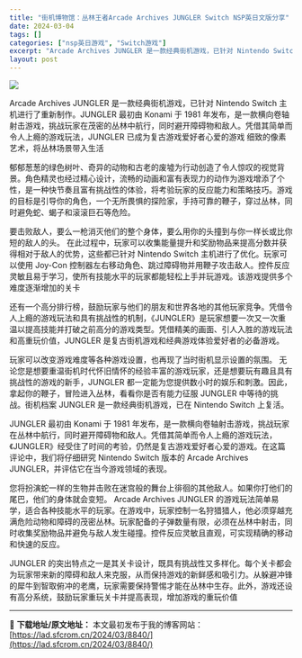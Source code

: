 ```yaml
---
title: "街机博物馆：丛林王者Arcade Archives JUNGLER Switch NSP英日文版分享"
date: 2024-03-04
tags: []
categories: ["nsp英日游戏", "Switch游戏"]
excerpt: "Arcade Archives JUNGLER 是一款经典街机游戏，已针对 Nintendo Switch 主机进行了重新制作。JUNGLER 最初由 Konami 于 1981 年发布，是一款横向卷轴射击游戏，挑战玩家在茂密的丛林中航行，同时避开障碍物和敌人。凭借其简单而令人上瘾的游戏玩法，JUN&hellip;"
layout: post
---
```


<img class="aligncenter" src="https://img-eshop.cdn.nintendo.net/i/97286828bca6d0ce13f24fd119b36e439b3ce2e0a24fabdac93fab4a2018d213.jpg?w=1000" />

Arcade Archives JUNGLER 是一款经典街机游戏，已针对 Nintendo Switch 主机进行了重新制作。JUNGLER 最初由 Konami 于 1981 年发布，是一款横向卷轴射击游戏，挑战玩家在茂密的丛林中航行，同时避开障碍物和敌人。凭借其简单而令人上瘾的游戏玩法，JUNGLER 已成为复古游戏爱好者心爱的游戏 细致的像素艺术，将丛林场景带入生活

郁郁葱葱的绿色树叶、奇异的动物和古老的废墟为行动创造了令人惊叹的视觉背景。角色精灵也经过精心设计，流畅的动画和富有表现力的动作为游戏增添了个性，是一种快节奏且富有挑战性的体验，将考验玩家的反应能力和策略技巧。游戏的目标是引导你的角色，一个无所畏惧的探险家，手持可靠的鞭子，穿过丛林，同时避免蛇、蝎子和滚滚巨石等危险。

要击败敌人，要么一枪消灭他们的整个身体，要么用你的头撞到与你一样长或比你短的敌人的头。
在此过程中，玩家可以收集能量提升和奖励物品来提高分数并获得相对于敌人的优势，这些都已针对 Nintendo Switch 主机进行了优化。玩家可以使用 Joy-Con 控制器左右移动角色、跳过障碍物并用鞭子攻击敌人。控件反应灵敏且易于学习，使所有技能水平的玩家都能轻松上手并玩游戏。该游戏提供多个难度逐渐增加的关卡

还有一个高分排行榜，鼓励玩家与他们的朋友和世界各地的其他玩家竞争。凭借令人上瘾的游戏玩法和具有挑战性的机制，《JUNGLER》是玩家想要一次又一次重温以提高技能并打破之前高分的游戏类型。凭借精美的画面、引人入胜的游戏玩法和高重玩价值，JUNGLER 是复古街机游戏和经典游戏体验爱好者的必备游戏。

玩家可以改变游戏难度等各种游戏设置，也再现了当时街机显示设置的氛围。
无论您是想要重温街机时代怀旧情怀的经验丰富的游戏玩家，还是想要玩有趣且具有挑战性的游戏的新手，JUNGLER 都一定能为您提供数小时的娱乐和刺激。因此，拿起你的鞭子，冒险进入丛林，看看你是否有能力征服 JUNGLER 中等待的挑战。街机档案 JUNGLER 是一款经典街机游戏，已在 Nintendo Switch 上复活。

JUNGLER 最初由 Konami 于 1981 年发布，是一款横向卷轴射击游戏，挑战玩家在丛林中航行，同时避开障碍物和敌人。凭借其简单而令人上瘾的游戏玩法，《JUNGLER》经受住了时间的考验，仍然是复古游戏爱好者心爱的游戏。在这篇评论中，我们将仔细研究 Nintendo Switch 版本的 Arcade Archives JUNGLER，并评估它在当今游戏领域的表现。

您将扮演蛇一样的生物并击败在迷宫般的舞台上徘徊的其他敌人。如果你打他们的尾巴，他们的身体就会变短。
Arcade Archives JUNGLER 的游戏玩法简单易学，适合各种技能水平的玩家。在游戏中，玩家控制一名狩猎猎人，他必须穿越充满危险动物和障碍的茂密丛林。玩家配备的子弹数量有限，必须在丛林中射击，同时收集奖励物品并避免与敌人发生碰撞。控件反应灵敏且直观，可实现精确的移动和快速的反应。

JUNGLER 的突出特点之一是其关卡设计，既具有挑战性又多样化。每个关卡都会为玩家带来新的障碍和敌人来克服，从而保持游戏的新鲜感和吸引力。从躲避冲锋的犀牛到智取俯冲的老鹰，玩家需要保持警惕才能在丛林中生存。此外，游戏还设有高分系统，鼓励玩家重玩关卡并提高表现，增加游戏的重玩价值

---
📖 **下载地址/原文地址：** 本文最初发布于我的博客网站：[https://lad.sfcrom.cn/2024/03/8840/](https://lad.sfcrom.cn/2024/03/8840/)
